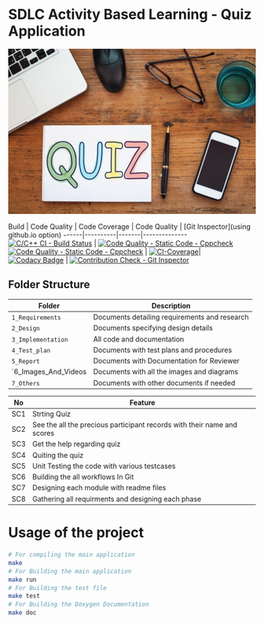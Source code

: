 # SDLC Activity Based Learning - Quiz Application
![Quiz](6_Images_And_Videos/Logo.png)

Build | Code Quality | Code Coverage | Code Quality | [Git Inspector](using github.io option)
------|----------|-------|--------------
[![C/C++ CI - Build Status](https://github.com/Divyangy68/MiniProject/actions/workflows/c_c++_build_status.yml/badge.svg)](https://github.com/Divyangy68/MiniProject/actions/workflows/c_c++_build_status.yml) | [![Code Quality - Static Code - Cppcheck](https://github.com/Divyangy68/MiniProject/actions/workflows/cppcheck.yml/badge.svg)](https://github.com/Divyangy68/MiniProject/actions/workflows/cppcheck.yml) [![Code Quality - Static Code - Cppcheck](https://github.com/Divyangy68/MiniProject/actions/workflows/cppcheck.yml/badge.svg)](https://github.com/Divyangy68/MiniProject/actions/workflows/cppcheck.yml) | [![CI-Coverage](https://github.com/Divyangy68/MiniProject/actions/workflows/codecoverage.yml/badge.svg)](https://github.com/Divyangy68/MiniProject/actions/workflows/codecoverage.yml)| [![Codacy Badge](https://app.codacy.com/project/badge/Grade/58df8438f4734342927b1de8fdeefb05)](https://www.codacy.com/gh/Divyangy68/MiniProject/dashboard?utm_source=github.com&amp;utm_medium=referral&amp;utm_content=Divyangy68/MiniProject&amp;utm_campaign=Badge_Grade) | [![Contribution Check - Git Inspector](https://github.com/Divyangy68/MiniProject/actions/workflows/gitinspect.yml/badge.svg)](https://github.com/Divyangy68/MiniProject/actions/workflows/gitinspect.yml)

## Folder Structure
Folder             | Description
-------------------| -----------------------------------------
`1_Requirements`   | Documents detailing requirements and research
`2_Design`         | Documents specifying design details
`3_Implementation` | All code and documentation
`4_Test_plan`      | Documents with test plans and procedures
`5_Report`      | Documents with Documentation for Reviewer
`6_Images_And_Videos      | Documents with all the images and diagrams
`7_Others`      | Documents with other documents if needed



| No |Feature  |
|--|--|
| SC1 |Strting Quiz  |
| SC2 |See the all the precious participant records with their name and scores |
| SC3 |Get the help regarding quiz |
| SC4 |Quiting the quiz |
| SC5 |Unit Testing the code with various testcases |
| SC6 |Building the all workflows In Git |
| SC7 |Designing each module with readme files |
| SC8 |Gathering all requirments and designing each phase |


# Usage of the project
```sh
# For compiling the main application
make 
# For Building the main application
make run
# For Building the test file
make test
# For Building the Doxygen Documentation
make doc
```

